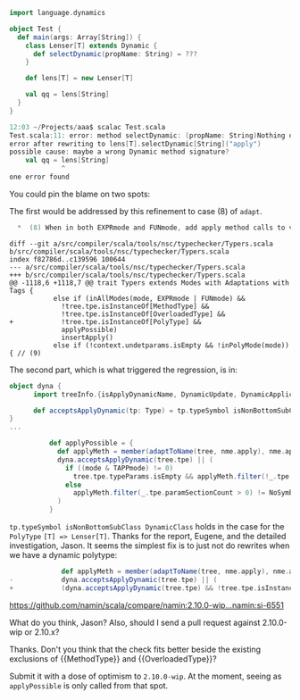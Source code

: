 ```scala
import language.dynamics

object Test {
  def main(args: Array[String]) {
    class Lenser[T] extends Dynamic {
      def selectDynamic(propName: String) = ???
    }

    def lens[T] = new Lenser[T]

    val qq = lens[String]
  }
}
```

```scala
12:03 ~/Projects/aaa$ scalac Test.scala 
Test.scala:11: error: method selectDynamic: (propName: String)Nothing does not take type parameters.
error after rewriting to lens[T].selectDynamic[String]("apply")
possible cause: maybe a wrong Dynamic method signature?
    val qq = lens[String]
             ^
one error found
```
You could pin the blame on two spots:

The first would be addressed by this refinement to case (8) of `adapt`.

```scala
  *  (8) When in both EXPRmode and FUNmode, add apply method calls to values of object type.
```

```
diff --git a/src/compiler/scala/tools/nsc/typechecker/Typers.scala b/src/compiler/scala/tools/nsc/typechecker/Typers.scala
index f82786d..c139596 100644
--- a/src/compiler/scala/tools/nsc/typechecker/Typers.scala
+++ b/src/compiler/scala/tools/nsc/typechecker/Typers.scala
@@ -1118,6 +1118,7 @@ trait Typers extends Modes with Adaptations with Tags {
           else if (inAllModes(mode, EXPRmode | FUNmode) &&
             !tree.tpe.isInstanceOf[MethodType] &&
             !tree.tpe.isInstanceOf[OverloadedType] &&
+            !tree.tpe.isInstanceOf[PolyType] &&
             applyPossible)
             insertApply()
           else if (!context.undetparams.isEmpty && !inPolyMode(mode)) { // (9)
```

The second part, which is what triggered the regression, is in:

```scala
object dyna {
      import treeInfo.{isApplyDynamicName, DynamicUpdate, DynamicApplicationNamed}

      def acceptsApplyDynamic(tp: Type) = tp.typeSymbol isNonBottomSubClass DynamicClass
}
...

          def applyPossible = {
            def applyMeth = member(adaptToName(tree, nme.apply), nme.apply)
            dyna.acceptsApplyDynamic(tree.tpe) || (
              if ((mode & TAPPmode) != 0)
                tree.tpe.typeParams.isEmpty && applyMeth.filter(!_.tpe.typeParams.isEmpty) != NoSymbol
              else
                applyMeth.filter(_.tpe.paramSectionCount > 0) != NoSymbol
            )
          }
```

`tp.typeSymbol isNonBottomSubClass DynamicClass` holds in the case for the `PolyType` `[T] => Lenser[T]`.
Thanks for the report, Eugene, and the detailed investigation, Jason.
It seems the simplest fix is to just not do rewrites when we have a dynamic polytype:

```scala
             def applyMeth = member(adaptToName(tree, nme.apply), nme.apply)
-            dyna.acceptsApplyDynamic(tree.tpe) || (
+            (dyna.acceptsApplyDynamic(tree.tpe) && !tree.tpe.isInstanceOf[PolyType]) || (
```

https://github.com/namin/scala/compare/namin:2.10.0-wip...namin:si-6551

What do you think, Jason? Also, should I send a pull request against 2.10.0-wip or 2.10.x?

Thanks.
Don't you think that the check fits better beside the existing exclusions of {{MethodType}} and {{OverloadedType}}?

Submit it with a dose of optimism to `2.10.0-wip`.
At the moment, seeing as `applyPossible` is only called from that spot.
